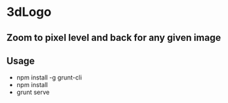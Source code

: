 # 3dLogo

## Zoom to pixel level and back for any given image

## Usage

- npm install -g grunt-cli
- npm install
- grunt serve